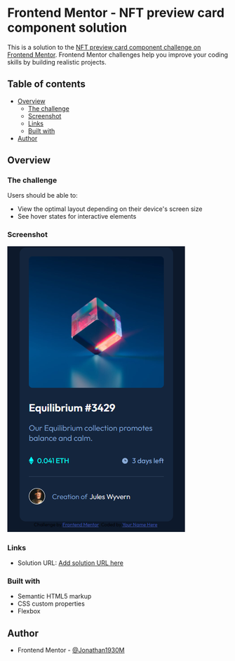 # Frontend Mentor - NFT preview card component solution

This is a solution to the [NFT preview card component challenge on Frontend Mentor](https://www.frontendmentor.io/challenges/nft-preview-card-component-SbdUL_w0U). Frontend Mentor challenges help you improve your coding skills by building realistic projects. 

## Table of contents

- [Overview](#overview)
  - [The challenge](#the-challenge)
  - [Screenshot](#screenshot)
  - [Links](#links)
  - [Built with](#built-with)
- [Author](#author)

## Overview

### The challenge

Users should be able to:

- View the optimal layout depending on their device's screen size
- See hover states for interactive elements

### Screenshot

![](./images/NFT.png)

### Links

- Solution URL: [Add solution URL here](https://your-solution-url.com)

### Built with

- Semantic HTML5 markup
- CSS custom properties
- Flexbox

## Author

- Frontend Mentor - [@Jonathan1930M](https://www.frontendmentor.io/profile/Jonathan1930M)

